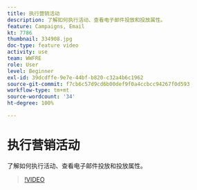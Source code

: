 ```yaml
---
title: 执行营销活动
description: 了解如何执行活动、查看电子邮件投放和投放属性。
feature: Campaigns, Email
kt: 7786
thumbnail: 334908.jpg
doc-type: feature video
activity: use
team: WWFRE
role: User
level: Beginner
exl-id: 39dcdffe-9e7e-44bf-b820-c32a4b6c1962
source-git-commit: f7cb6c57d9cd6b00def9f0a4ccbcc94267f0d593
workflow-type: tm+mt
source-wordcount: '34'
ht-degree: 100%

---
```


# 执行营销活动

了解如何执行活动、查看电子邮件投放和投放属性。

>[!VIDEO](https://video.tv.adobe.com/v/334908?quality=12)

